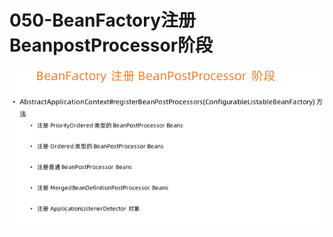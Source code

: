 # 050-BeanFactory注册BeanpostProcessor阶段

![image-20210113191214652](../../assets/image-20210113191214652.png)